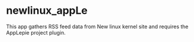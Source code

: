 # newlinux_appLe
This app gathers RSS feed data from New linux kernel site and requires the AppLepie project plugin.
